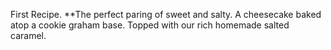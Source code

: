 First Recipe.
**The perfect paring of sweet and salty.
A cheesecake baked atop a cookie graham base.
Topped with our rich homemade salted caramel.
